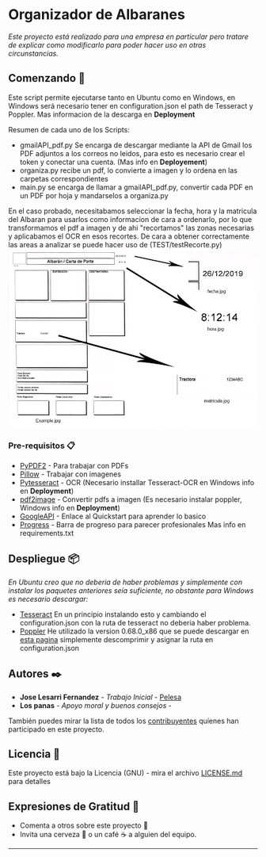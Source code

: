 # Organizador de Albaranes

_Este proyecto está realizado para una empresa en particular pero tratare de explicar como modificarlo para poder hacer uso en otras circunstancias._

## Comenzando 🚀

Este script permite ejecutarse tanto en Ubuntu como en Windows, en Windows será necesario tener en configuration.json el path de Tesseract y Poppler. Mas informacion de la descarga en **Deployment**

Resumen de cada uno de los Scripts:
 - gmailAPI_pdf.py Se encarga de descargar mediante la API de Gmail los PDF adjuntos a los correos no leidos, para esto es necesario crear el token y conectar una cuenta. (Mas info en **Deployement**) 
 - organiza.py recibe un pdf, lo convierte a imagen y lo ordena en las carpetas correspondientes
 - main.py se encarga de llamar a gmailAPI_pdf.py, convertir cada PDF en un PDF por hoja y mandarselos a organiza.py


En el caso probado, necesitabamos seleccionar la fecha, hora y la matricula del Albaran para usarlos como informacion de cara a ordenarlo, por lo que transformamos el pdf a imagen y de ahi "recortamos" las zonas necesarias y aplicabamos el OCR en esos recortes. 
De cara a obtener correctamente las areas a analizar se puede hacer uso de (TEST/testRecorte.py)
![Caso Base](TEST/imageREADME.jpg)




### Pre-requisitos 📋

* [PyPDF2](https://pypi.org/project/PyPDF2/) - Para trabajar con PDFs
* [Pillow](https://pypi.org/project/Pillow/) - Trabajar con imagenes
* [Pytesseract](https://pypi.org/project/pytesseract/) - OCR (Necesario installar Tesseract-OCR en Windows info en **Deployment**)
* [pdf2image](https://pypi.org/project/pdf2image/) - Convertir pdfs a imagen (Es necesario instalar poppler, Windows info en **Deployment**)
* [GoogleAPI](https://developers.google.com/docs/api/quickstart/python) - Enlace al Quickstart para aprender lo basico
* [Progress](https://pypi.org/project/progress/) - Barra de progreso para parecer profesionales
Mas info en requirements.txt

## Despliegue 📦

_En Ubuntu creo que no deberia de haber problemas y simplemente con instalar los paquetes anteriores seía suficiente, no obstante para Windows es necesario descargar:_
* [Tesseract](https://github.com/UB-Mannheim/tesseract/wiki) En un principio instalando esto y cambiando el configuration.json con la ruta de tesseract no deberia haber problema.
* [Poppler](https://poppler.freedesktop.org/) He utilizado la version 0.68.0_x86 que se puede descargar en [esta pagina](https://blog.alivate.com.au/poppler-windows/) simplemente descomprimir y asignar la ruta en configuration.json 

## Autores ✒️


* **Jose Lesarri Fernandez** - *Trabajo Inicial* - [Pelesa](https://github.com/Pelesa)
* **Los panas** - *Apoyo moral y buenos consejos* - 

También puedes mirar la lista de todos los [contribuyentes](https://github.com/Pelesa/OrganizadorFacturas/graphs/contributors) quíenes han participado en este proyecto. 

## Licencia 📄

Este proyecto está bajo la Licencia (GNU) - mira el archivo [LICENSE.md](LICENSE.md) para detalles

## Expresiones de Gratitud 🎁

* Comenta a otros sobre este proyecto 📢
* Invita una cerveza 🍺 o un café ☕ a alguien del equipo. 



---